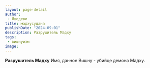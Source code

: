```yaml
---
layout: page-detail
author:
 - Яшодеви
title: мадхусудана
publishDate: "2024-09-01"
description: Разрушитель Мадху
tags:
 - вишнуизм
image: 
---
```


__Разрушитель Мадху__
Имя, данное Вишну - убийце демона Мадху.

